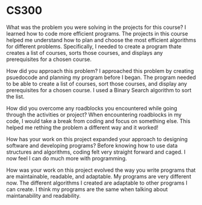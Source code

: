 # CS300
What was the problem you were solving in the projects for this course?
    I learned how to code more efficient programs. The projects in this course helped me understand how to plan and choose the most efficient algorithms for different problems. Specifically, I needed to create a program thate creates a list of courses, sorts those courses, and displays any prerequisites for a chosen course.
    
How did you approach this problem?
    I approached this problem by creating psuedocode and planning my program before I began. The program needed to be able to create a list of courses, sort those courses, and display any prerequisites for a chosen course. I used a Binary Search algorithm to sort the list. 
    
How did you overcome any roadblocks you encountered while going through the activities or project?
    When encountering roadblocks in my code, I would take a break from coding and focus on something else. This helped me rething the problem a different way and it worked!
    
How has your work on this project expanded your approach to designing software and developing programs?
    Before knowing how to use data structures and algorithms, coding felt very straight forward and caged. I now feel I can do much more with programming.
    
How was your work on this project evolved the way you write programs that are maintainable, readable, and adaptable.
    My programs are very different now. The different algorithms I created are adaptable to other programs I can create. I think my programs are the same when talking about maintanability and readability.
